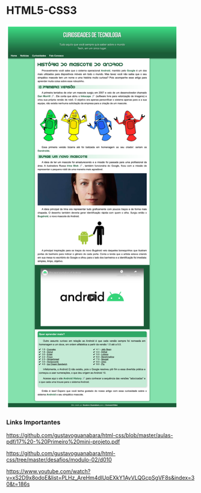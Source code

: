 # HTML5-CSS3

![image](image.png)

### Links Importantes

https://github.com/gustavoguanabara/html-css/blob/master/aulas-pdf/17%20-%20Primeiro%20mini-projeto.pdf

https://github.com/gustavoguanabara/html-css/tree/master/desafios/modulo-02/d010

https://www.youtube.com/watch?v=xS2D9x8odoE&list=PLHz_AreHm4dlUpEXkY1AyVLQGcpSgVF8s&index=30&t=186s